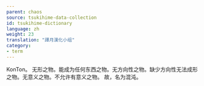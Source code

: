 ```yaml
---
parent: chaos
source: tsukihime-data-collection
id: tsukihime-dictionary
language: zh
weight: 23
translation: "譯月漢化小组"
category:
- term
---
```


KonTon。
无形之物。能成为任何东西之物。无方向性之物。缺少方向性无法成形之物。无意义之物。不允许有意义之物。
故，名为混沌。
